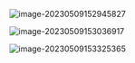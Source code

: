 ![image-20230509152945827](https://gitee.com/aiiw/images/raw/master/img/image-20230509152946601.png)

![image-20230509153036917](https://gitee.com/aiiw/images/raw/master/img/image-20230509153036917.png)





![image-20230509153325365](C:/Users/11608/AppData/Roaming/Typora/typora-user-images/image-20230509153325365.png)